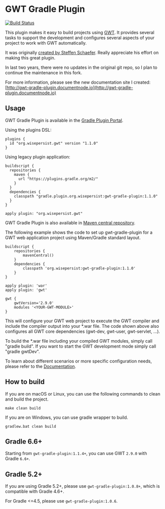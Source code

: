 ﻿# GWT Gradle Plugin

[![Build Status](https://travis-ci.org/jiakuan/gwt-gradle-plugin.svg?branch=master)](https://travis-ci.org/jiakuan/gwt-gradle-plugin)

This plugin makes it easy to build projects using [GWT](http://www.gwtproject.org/). It provides several tasks to support the development and configures several aspects of your project to work with GWT automatically.

It was originally [created by Steffen Schaefer](https://github.com/steffenschaefer/gwt-gradle-plugin). Really appreciate his effort on making this great plugin.

In last two years, there were no updates in the original git repo, so I plan to continue the maintenance in this fork.

For more information, please see the new documentation site I created: [http://gwt-gradle-plugin.documentnode.io](http://gwt-gradle-plugin.documentnode.io)

## Usage

GWT Gradle Plugin is available in the [Gradle Plugin Portal](https://plugins.gradle.org/plugin/org.wisepersist.gwt).

Using the plugins DSL:

```
plugins {
  id "org.wisepersist.gwt" version "1.1.0"
}
```

Using legacy plugin application:

```
buildscript {
  repositories {
    maven {
      url "https://plugins.gradle.org/m2/"
    }
  }
  dependencies {
    classpath "gradle.plugin.org.wisepersist:gwt-gradle-plugin:1.1.0"
  }
}

apply plugin: "org.wisepersist.gwt"
```

GWT Gradle Plugin is also available in [Maven central repository](http://search.maven.org/#search%7Cga%7C1%7Cg%3A%22org.wisepersist%22AND%20a%3A%22gwt-gradle-plugin%22).

The following example shows the code to set up gwt-gradle-plugin for a GWT web application project using Maven/Gradle standard layout.

    buildscript {
        repositories {
            mavenCentral()
        }
        dependencies {
            classpath 'org.wisepersist:gwt-gradle-plugin:1.1.0'
        }
    }

    apply plugin: 'war'
    apply plugin: 'gwt'

    gwt {
        gwtVersion='2.9.0'
        modules '<YOUR-GWT-MODULE>'
    }

This will configure your GWT web project to execute the GWT compiler and include the compiler output into your *.war file. The code shown above also configures all GWT core dependencies (gwt-dev, gwt-user, gwt-servlet, ...).

To build the *.war file including your compiled GWT modules, simply call "gradle build".
If you want to start the GWT development mode simply call "gradle gwtDev".

To learn about different scenarios or more specific configuration needs, please refer to the [Documentation](http://gwt-gradle-plugin.documentnode.io).

## How to build

If you are on macOS or Linux, you can use the following commands to clean and build the project.

```
make clean build
```

If you are on Windows, you can use gradle wrapper to build.

```
gradlew.bat clean build
```

## Gradle 6.6+

Starting from `gwt-gradle-plugin:1.1.4+`, you can use GWT `2.9.0` with Gradle `6.6+`.

## Gradle 5.2+

If you are using Gradle 5.2+, please use `gwt-gradle-plugin:1.0.8+`, which is compatible with Gradle 4.6+.

For Gradle <=4.5, please use `gwt-gradle-plugin:1.0.6`.
